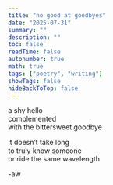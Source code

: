 ```yaml
---
title: "no good at goodbyes"
date: "2025-07-31"
summary: ""
description: ""
toc: false
readTime: false
autonumber: true
math: true
tags: ["poetry", "writing"]
showTags: false
hideBackToTop: false
---
```


a shy hello  
complemented  
with the bittersweet goodbye  
  
it doesn’t take long  
to truly know someone  
or ride the same wavelength  

-aw